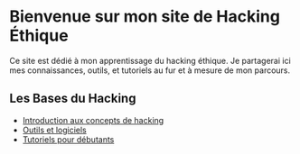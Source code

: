 # Bienvenue sur mon site de Hacking Éthique

Ce site est dédié à mon apprentissage du hacking éthique. Je partagerai ici mes connaissances, outils, et tutoriels au fur et à mesure de mon parcours.

## Les Bases du Hacking
- [Introduction aux concepts de hacking](./bases.md)
- [Outils et logiciels](./outils.md)
- [Tutoriels pour débutants](./tutoriels.md)
